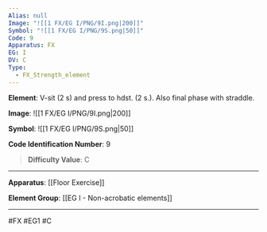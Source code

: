```yaml
---
Alias: null
Image: "![[1 FX/EG I/PNG/9I.png|200]]"
Symbol: "![[1 FX/EG I/PNG/9S.png|50]]"
Code: 9
Apparatus: FX
EG: I
DV: C
Type:
  - FX_Strength_element
---
```

**Element**: V-sit (2 s) and press to hdst. (2 s.). Also final phase with straddle.

**Image**:
![[1 FX/EG I/PNG/9I.png|200]]

**Symbol**:
![[1 FX/EG I/PNG/9S.png|50]]

**Code Identification Number**: 9

>**Difficulty Value**: C

___
**Apparatus**: [[Floor Exercise]]

**Element Group**: [[EG I - Non-acrobatic elements]]
___
#FX #EG1 #C
